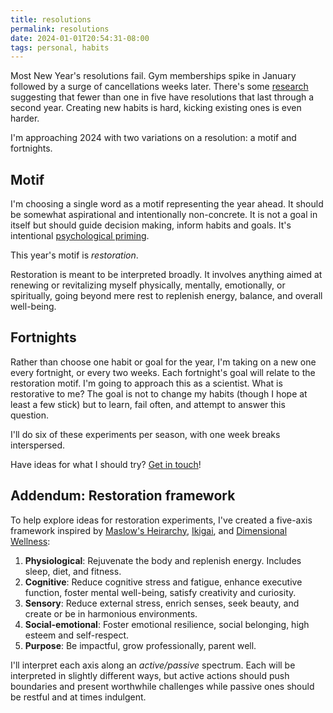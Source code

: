 ```yaml
---
title: resolutions
permalink: resolutions
date: 2024-01-01T20:54:31-08:00
tags: personal, habits
---
```


Most New Year's resolutions fail. Gym memberships spike in January followed by a
surge of cancellations weeks later. There's some
[research](https://pubmed.ncbi.nlm.nih.gov/2980864/) suggesting that fewer than
one in five have resolutions that last through a second year. Creating new
habits is hard, kicking existing ones is even harder.

I'm approaching 2024 with two variations on a resolution: a motif and
fortnights.

## Motif

I'm choosing a single word as a motif representing the year ahead. It should be
somewhat aspirational and intentionally non-concrete. It is not a goal in itself
but should guide decision making, inform habits and goals. It's intentional
[psychological priming](<https://en.wikipedia.org/wiki/Priming_(psychology)>).

This year's motif is _restoration_.

Restoration is meant to be interpreted broadly. It involves anything aimed at
renewing or revitalizing myself physically, mentally, emotionally, or
spiritually, going beyond mere rest to replenish energy, balance, and overall
well-being.

## Fortnights

Rather than choose one habit or goal for the year, I'm taking on a new one every
fortnight, or every two weeks. Each fortnight's goal will relate to the
restoration motif. I'm going to approach this as a scientist. What is
restorative to me? The goal is not to change my habits (though I hope at least a
few stick) but to learn, fail often, and attempt to answer this question.

I'll do six of these experiments per season, with one week breaks interspersed.

Have ideas for what I should try? [Get in touch](https://leebyron.com)!

## Addendum: Restoration framework

To help explore ideas for restoration experiments, I've created a five-axis
framework inspired by [Maslow's Heirarchy][], [Ikigai][], and [Dimensional
Wellness][]:

1. **Physiological**: Rejuvenate the body and replenish energy. Includes sleep,
   diet, and fitness.
2. **Cognitive**: Reduce cognitive stress and fatigue, enhance executive
   function, foster mental well-being, satisfy creativity and curiosity.
3. **Sensory**: Reduce external stress, enrich senses, seek beauty, and create
   or be in harmonious environments.
4. **Social-emotional**: Foster emotional resilience, social belonging, high
   esteem and self-respect.
5. **Purpose**: Be impactful, grow professionally, parent well.

I'll interpret each axis along an _active/passive_ spectrum. Each will be
interpreted in slightly different ways, but active actions should push
boundaries and present worthwhile challenges while passive ones should be
restful and at times indulgent.

[Maslow's Heirarchy]:
  https://en.wikipedia.org/wiki/Maslow%27s_hierarchy_of_needs
[Ikigai]: https://leebyron.com/til/ikigai/
[Dimensional Wellness]:
  https://en.wikipedia.org/wiki/Wellness_(alternative_medicine)
